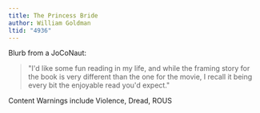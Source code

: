 ```yaml
---
title: The Princess Bride
author: William Goldman
ltid: "4936"
---
```


Blurb from a JoCoNaut:

> "I'd like some fun reading in my life, and while the framing story for the
> book is very different than the one for the movie, I recall it being every bit
> the enjoyable read you'd expect."

Content Warnings include Violence, Dread, ROUS
